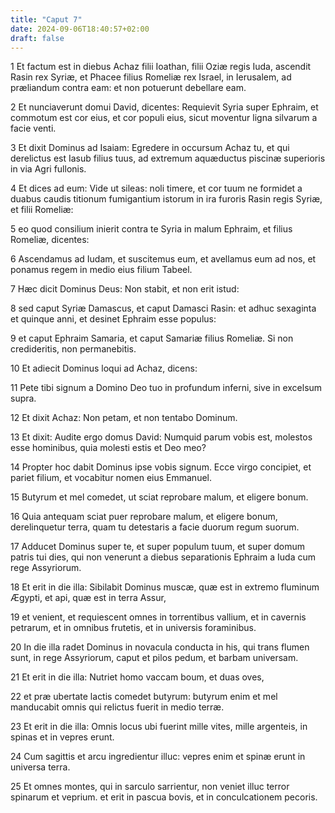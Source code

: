 ```yaml
---
title: "Caput 7"
date: 2024-09-06T18:40:57+02:00
draft: false
---
```




1 Et factum est in diebus Achaz filii Ioathan, filii Oziæ regis Iuda, ascendit Rasin rex Syriæ, et Phacee filius Romeliæ rex Israel, in Ierusalem, ad præliandum contra eam: et non potuerunt debellare eam.

2 Et nunciaverunt domui David, dicentes: Requievit Syria super Ephraim, et commotum est cor eius, et cor populi eius, sicut moventur ligna silvarum a facie venti.

3 Et dixit Dominus ad Isaiam: Egredere in occursum Achaz tu, et qui derelictus est Iasub filius tuus, ad extremum aquæductus piscinæ superioris in via Agri fullonis.

4 Et dices ad eum: Vide ut sileas: noli timere, et cor tuum ne formidet a duabus caudis titionum fumigantium istorum in ira furoris Rasin regis Syriæ, et filii Romeliæ:

5 eo quod consilium inierit contra te Syria in malum Ephraim, et filius Romeliæ, dicentes:

6 Ascendamus ad Iudam, et suscitemus eum, et avellamus eum ad nos, et ponamus regem in medio eius filium Tabeel.

7 Hæc dicit Dominus Deus: Non stabit, et non erit istud:

8 sed caput Syriæ Damascus, et caput Damasci Rasin: et adhuc sexaginta et quinque anni, et desinet Ephraim esse populus:

9 et caput Ephraim Samaria, et caput Samariæ filius Romeliæ. Si non credideritis, non permanebitis.

10 Et adiecit Dominus loqui ad Achaz, dicens:

11 Pete tibi signum a Domino Deo tuo in profundum inferni, sive in excelsum supra.

12 Et dixit Achaz: Non petam, et non tentabo Dominum.

13 Et dixit: Audite ergo domus David: Numquid parum vobis est, molestos esse hominibus, quia molesti estis et Deo meo?

14 Propter hoc dabit Dominus ipse vobis signum. Ecce virgo concipiet, et pariet filium, et vocabitur nomen eius Emmanuel.

15 Butyrum et mel comedet, ut sciat reprobare malum, et eligere bonum.

16 Quia antequam sciat puer reprobare malum, et eligere bonum, derelinquetur terra, quam tu detestaris a facie duorum regum suorum.

17 Adducet Dominus super te, et super populum tuum, et super domum patris tui dies, qui non venerunt a diebus separationis Ephraim a Iuda cum rege Assyriorum.

18 Et erit in die illa: Sibilabit Dominus muscæ, quæ est in extremo fluminum Ægypti, et api, quæ est in terra Assur,

19 et venient, et requiescent omnes in torrentibus vallium, et in cavernis petrarum, et in omnibus frutetis, et in universis foraminibus.

20 In die illa radet Dominus in novacula conducta in his, qui trans flumen sunt, in rege Assyriorum, caput et pilos pedum, et barbam universam.

21 Et erit in die illa: Nutriet homo vaccam boum, et duas oves,

22 et præ ubertate lactis comedet butyrum: butyrum enim et mel manducabit omnis qui relictus fuerit in medio terræ.

23 Et erit in die illa: Omnis locus ubi fuerint mille vites, mille argenteis, in spinas et in vepres erunt.

24 Cum sagittis et arcu ingredientur illuc: vepres enim et spinæ erunt in universa terra.

25 Et omnes montes, qui in sarculo sarrientur, non veniet illuc terror spinarum et veprium. et erit in pascua bovis, et in conculcationem pecoris.


